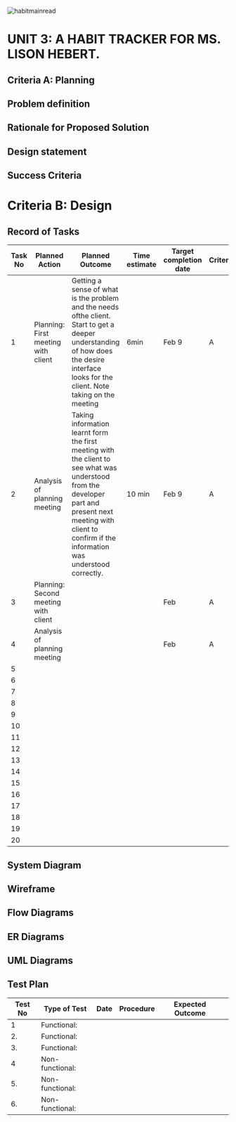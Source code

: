 ![habitmainread](https://user-images.githubusercontent.com/111761417/218357449-7073b4e8-d717-4513-a9fa-abf59a054408.gif)
# UNIT 3: A HABIT TRACKER FOR MS. LISON HEBERT.

## Criteria A: Planning

## Problem definition

## Rationale for Proposed Solution

## Design statement

## Success Criteria

# Criteria B: Design

## Record of Tasks
| Task No | Planned Action                                                | Planned Outcome                                                                                                 | Time estimate | Target completion date | Criterion |
|---------|---------------------------------------------------------------|-----------------------------------------------------------------------------------------------------------------|---------------|------------------------|-----------|
| 1      | Planning: First meeting with client |  Getting a sense of what is the problem and the needs ofthe client. Start to get a deeper understanding of how does the desire interface looks for the client. Note taking on the meeting  | 6min                  | Feb 9 | A
| 2      | Analysis of planning meeting | Taking information learnt form the first meeting with the client to see what was understood from the developer part and present next meeting with client to confirm if the information was understood correctly. |  10 min  | Feb 9 | A
| 3      | Planning: Second meeting with client |  |  | Feb | A
| 4      | Analysis of planning meeting |  |  | Feb | A
| 5      |  |  |  |  | 
| 6      |  |  |  |  | 
| 7      |  |  |  |  | 
| 8      |  |  |  |  |  
| 9      |  |  |  |  |  
| 10     |  |  |  |  |  
| 11     |  |  |  |  | 
| 12     |  |  |  |  | 
| 13     |  |  |  |  | 
| 14     |  |  |  |  | 
| 15     |  |  |  |  |  
| 16     |  |  |  |  | 
| 17     |  |  |  |  | 
| 18     |  |  |  |  | 
| 19     |  |  |  |  |
| 20     |  |  |  |  |

## System Diagram

## Wireframe

## Flow Diagrams

## ER Diagrams

## UML Diagrams

## Test Plan
| Test No | Type of Test                                                |  Date                                                                                               | Procedure | Expected Outcome |  |
|---------|---------------------------------------------------------------|-----------------------------------------------------------------------------------------------------------------|---------------|------------------------|-----------|
| 1       | Functional:  |  |  |  | 
| 2.      | Functional:  |  |  |  | 
| 3.      | Functional:  |  |  |  | 
| 4       | Non-functional:  |  |  |  | 
| 5.      | Non-functional:  |  |  |  | 
| 6.      | Non-functional:  |  |  |  | 
